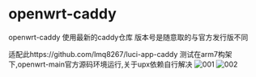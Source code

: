 # openwrt-caddy

openwrt-caddy
使用最新的caddy仓库 版本号是随意取的与官方发行版不同

适配此https://github.com/lmq8267/luci-app-caddy
测试在arm7构架下,openwrt-main官方源码环境运行,关于upx依赖自行解决
![001](https://github.com/fuqiang03/openwrt-caddy/assets/26851715/e37f578c-0310-4afd-a669-d857876a732a)
![002](https://github.com/fuqiang03/openwrt-caddy/assets/26851715/b425aa2d-7d0e-42ff-ae5d-b4f4acc40874)
